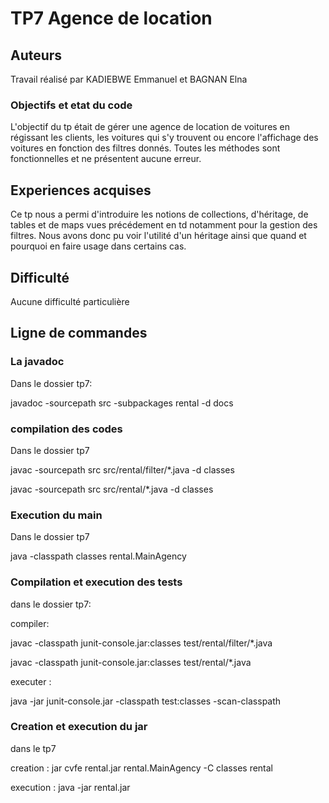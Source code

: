 # TP7 Agence de location

## Auteurs
Travail réalisé par KADIEBWE Emmanuel et BAGNAN Elna


### Objectifs et etat du code

L'objectif du tp était de gérer une agence de location de voitures en régissant les clients, les voitures qui s'y trouvent  ou encore l'affichage des voitures en fonction des filtres donnés. 
Toutes les méthodes sont fonctionnelles et ne présentent aucune erreur.


## Experiences acquises

Ce tp nous a permi d'introduire les notions de collections, d'héritage, de tables et de maps vues précédement en td notamment pour la gestion des filtres. Nous avons donc pu voir l'utilité d'un héritage ainsi que quand et pourquoi en faire usage dans certains cas.


## Difficulté

Aucune difficulté particulière

## Ligne de commandes

### La javadoc
Dans le dossier tp7:

javadoc -sourcepath src -subpackages rental -d docs


### compilation des codes
Dans le dossier tp7

javac -sourcepath src src/rental/filter/*.java -d classes

javac -sourcepath src src/rental/*.java -d classes

### Execution du main

Dans le dossier tp7

java -classpath classes rental.MainAgency

### Compilation et execution des tests
dans le dossier tp7:

compiler:

javac -classpath junit-console.jar:classes test/rental/filter/*.java

javac -classpath junit-console.jar:classes test/rental/*.java


executer :


java -jar junit-console.jar -classpath test:classes -scan-classpath


### Creation et execution du jar 

dans le tp7 

creation :
jar cvfe rental.jar rental.MainAgency -C classes rental


execution :
java -jar rental.jar  
